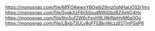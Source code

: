 https://monosnap.com/file/MfFOAwwxYBOwb29mz0qNHaUO02r1ms
https://monosnap.com/file/5ygkXzF6ljS0sudNWiDbzBZ4ehO4Hx
https://monosnap.com/file/thn5uf2W6cFeyH9Li9klNpHyM6a0Gu
https://monosnap.com/file/LBxb73ULy8oFFEBknWczzE0TmPSeP6
